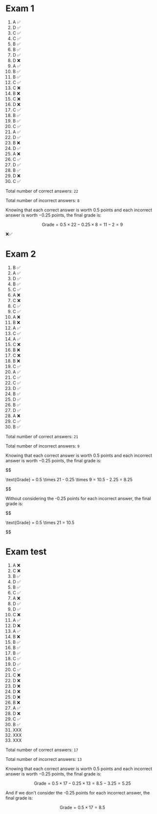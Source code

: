 # Exam 1


1. A  ✅
2. D  ✅
3. C  ✅
4. C  ✅
5. B  ✅
6. B  ✅
7. D  ✅
8. D  ❌
9. A  ✅
10. B ✅
11. B ✅
12. C ✅
13. C ❌
14. B ❌
15. C ❌
16. D ❌
17. C ✅
18. B ✅
19. B ✅
20. C ✅
21. A ✅
22. D ✅
23. B ❌
24. D ✅
25. A ❌
26. C ✅
27. D ✅
28. B ✅
29. D ❌
30. C ✅


Total number of correct answers: `22`

Total number of incorrect answers: `8`

Knowing that  each correct answer is worth $0.5$ points and each incorrect answer is worth $-0.25$ points, the final grade is:

$$
\text{Grade} = 0.5 \times 22 - 0.25 \times 8 = 11 - 2 = 9
$$

❌✅

# Exam 2

1. B ✅
2. A ✅
3. D ✅
4. B ✅
5. C ✅
6. A ❌
7. C ❌
8. C ✅
9. C ✅
10. A ❌
11. B ❌
12. A ✅
13. C ✅
14. A ✅
15. C ❌
16. B ❌
17. C ❌
18. B ❌
19. C ✅
20. A ✅
21. C ✅
22. C ✅
23. D ✅
24. B ✅
25. D ✅
26. B ✅
27. D ✅
28. A ❌
29. C ✅
30. B ✅

Total number of correct answers: `21`

Total number of incorrect answers: `9`

Knowing that  each correct answer is worth $0.5$ points and each incorrect answer is worth $-0.25$ points, the final grade is:

$$

\text{Grade} = 0.5 \times 21 - 0.25 \times 9 = 10.5 - 2.25 = 8.25

$$

Without considering the -0.25 points for each incorrect answer, the final grade is:

$$

\text{Grade} = 0.5 \times 21 = 10.5

$$

# Exam test

1. A ❌
2. C ❌
3. B ✅
4. D ✅
5. B ✅
6. C ✅
7. A ❌
8. D ✅
9. D ✅
10. C ❌
11. A ✅
12. D ❌
13. A ✅
14. B ❌
15. B ✅
16. B ✅
17. B ✅
18. C ✅
19. D ✅
20. C ✅
21. C ❌
22. D ❌
23. D ❌
24. D ❌
25. D ❌
26. B ❌
27. A ✅
28. D ❌
29. C ✅
30. B ✅
31. XXX
32. XXX
33. XXX

Total number of correct answers: `17`

Total number of incorrect answers: `13`

Knowing that  each correct answer is worth $0.5$ points and each incorrect answer is worth $-0.25$ points, the final grade is:

$$
\text{Grade} = 0.5 \times 17 - 0.25 \times 13 = 8.5 - 3.25 = 5.25
$$

And if we don't consider the -0.25 points for each incorrect answer, the final grade is:

$$
\text{Grade} = 0.5 \times 17 = 8.5
$$


